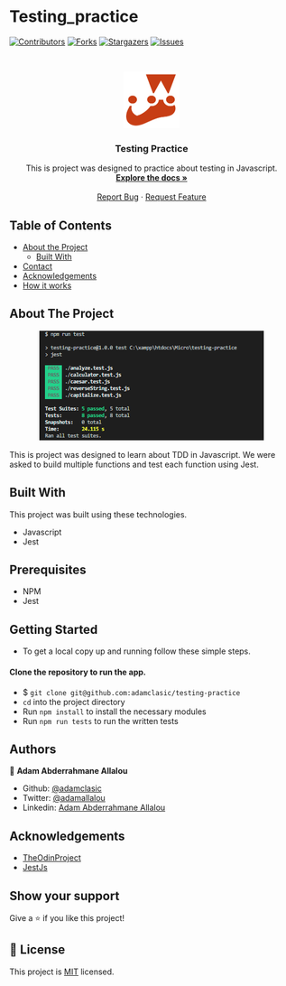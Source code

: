 # Testing_practice

<!--
*** Thanks for checking out this README Template. If you have a suggestion that would
*** make this better, please fork the repo and create a pull request or simply open
*** an issue with the tag "enhancement".
*** Thanks again! Now go create something AMAZING! :D
-->

<!-- PROJECT SHIELDS -->
<!--
*** I'm using markdown "reference style" links for readability.
*** Reference links are enclosed in brackets [ ] instead of parentheses ( ).
*** See the bottom of this document for the declaration of the reference variables
*** for contributors-url, forks-url, etc. This is an optional, concise syntax you may use.
*** https://www.markdownguide.org/basic-syntax/#reference-style-links
-->
[![Contributors][contributors-shield]][contributors-url]
[![Forks][forks-shield]][forks-url]
[![Stargazers][stars-shield]][stars-url]
[![Issues][issues-shield]][issues-url]

<!-- PROJECT LOGO -->
<br />
<p align="center">
  <a href="https://github.com/adamclasic/testing-practice">
    <img src="./images/jest.png" alt="Logo" width="100" height="100">
  </a>

  <h3 align="center">Testing Practice</h3>

  <p align="center">
    This is project was designed to practice about testing in Javascript. 
    <br />
    <a href="https://github.com/adamclasic/testing-practice"><strong>Explore the docs »</strong></a>
    <br />
    <br />
    <a href="https://github.com/adamclasic/testing-practice/issues">Report Bug</a>
    ·
    <a href="https://github.com/adamclasic/testing-practice/issues">Request Feature</a>
  </p>
</p>

<!-- TABLE OF CONTENTS -->
## Table of Contents

* [About the Project](#about-the-project)
  * [Built With](#built-with)
* [Contact](#Authors)
* [Acknowledgements](#acknowledgements)
* [How it works](#How-it-works)

<!-- ABOUT THE PROJECT -->
## About The Project

<p align="center">
    <img src="./images/screenshot0.png" alt="png" >
</p>


This is project was designed to learn about TDD in Javascript. We were asked to build multiple functions and test each function using Jest.


<!-- BUILD WITH -->
## Built With
This project was built using these technologies.
* Javascript
* Jest

<!-- ABOUT THE PROJECT -->
## Prerequisites
* NPM
* Jest

## Getting Started
- To get a local copy up and running follow these simple steps.

#### Clone the repository to run the app.

- $ `git clone git@github.com:adamclasic/testing-practice`
- `cd` into the project directory
- Run `npm install` to install the necessary modules
- Run `npm run tests` to run the written tests


<!-- CONTACT -->
## Authors

👤 **Adam Abderrahmane Allalou**

- Github: [@adamclasic](https://github.com/adamclasic)
- Twitter: [@adamallalou](https://twitter.com/adamallalou)
- Linkedin: [Adam Abderrahmane Allalou](https://linkedin.com/in/adam-allalou)

<!-- ACKNOWLEDGEMENTS -->
## Acknowledgements
* [TheOdinProject](https://www.theodinproject.com/)
* [JestJs](https://jestjs.io/docs/en/getting-started/)

## Show your support

Give a ⭐️ if you like this project!

<!-- MARKDOWN LINKS & IMAGES -->
<!-- https://www.markdownguide.org/basic-syntax/#reference-style-links -->
[contributors-shield]: https://img.shields.io/github/contributors/adamclasic/testing-practice.svg?style=flat-square
[contributors-url]: https://github.com/adamclasic/testing-practice/graphs/contributors
[forks-shield]: https://img.shields.io/github/forks/adamclasic/testing-practice.svg?style=flat-square
[forks-url]: https://github.com/adamclasic/testing-practice/network/members
[stars-shield]: https://img.shields.io/github/stars/adamclasic/testing-practice?style=flat-square
[stars-url]: https://github.com/adamclasic/testing-practice/stargazers
[issues-shield]: https://img.shields.io/github/issues/adamclasic/testing-practice.svg?style=flat-square
[issues-url]: https://github.com/adamclasic/testing-practice/issues

## 📝 License

This project is [MIT](https://opensource.org/licenses/MIT) licensed. 
